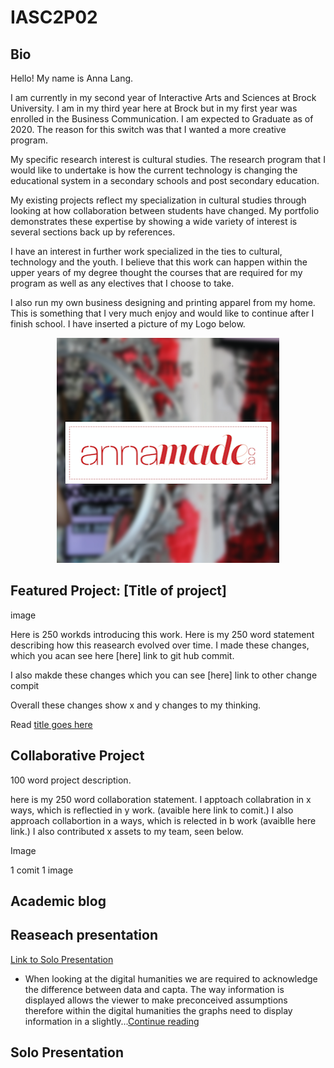 # IASC2P02

## Bio 

<p> Hello! My name is Anna Lang. 

I am currently in my second year of Interactive Arts and Sciences at Brock University. I am in my third year here at Brock but in my first year was enrolled in the Business Communication. I am expected to Graduate as of 2020. The reason for this switch was that I wanted a more creative program. 

My specific research interest is cultural studies. The research program that I would like to undertake is how the current technology is changing the educational system in a secondary schools and post secondary education. 

My existing projects reflect my specialization in cultural studies through looking at how collaboration between students have changed. My portfolio demonstrates these expertise by showing a wide variety of interest is several sections back up by references. 

I have an interest in further work specialized in the ties to cultural, technology and the youth. I believe that this work can happen within the upper years of my degree thought the courses that are required for my program as well as any electives that I choose to take. </p> 

<p> I also run my own business designing and printing apparel from my home. This is something that I very much enjoy and would like to continue after I finish school. I have inserted a picture of my Logo below. </p>

<p align="center">
  <img src="Logo.png" alt="annamadeca logo" />
</p>

## Featured Project: [Title of project]

image 

Here is 250 workds introducing this work. 
Here is my 250 word statement describing how this reasearch evolved over time. I made these changes, which you acan see here [here] link to git hub commit. 

I also makde these changes which you can see [here] link to other change compit 

Overall these changes show x and y changes to my thinking. 

Read [title goes here](readme)



## Collaborative Project 

100 word project description. 

here is my 250 word collaboration statement. I apptoach collabration in x ways, which is reflectied in y work. (avaible here link to comit.) I also approach collabortion in a ways, which is relected in b work (avaiblle here link.) I also contributed x assets to my team, seen below. 

Image

1 comit 
1 image 

## Academic blog 

## Reaseach presentation
[Link to Solo Presentation](reveal/index.html)


+ When looking at the digital humanities we are required to acknowledge the difference between data and capta. The way information is displayed allows the viewer to make preconceived assumptions therefore within the digital humanities the graphs need to display information in a slightly...[Continue reading](publishblogpost.md)


## Solo Presentation 

